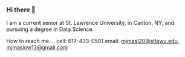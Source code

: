 ### Hi there 👋

I am a current senior at St. Lawrence University, in Canton, NY, and pursuing a degree in Data Science.

How to reach me.... cell: 617-433-0501
                    email: mjmasl20@stlawu.edu, mjmaslow13@gmail.com
<!--
**mjmasl01/mjmasl01** is a ✨ _special_ ✨ repository because its `README.md` (this file) appears on your GitHub profile.

Here are some ideas to get you started:

- 🔭 I’m currently working on ...
- 🌱 I’m currently learning ...
- 👯 I’m looking to collaborate on ...
- 🤔 I’m looking for help with ...
- 💬 Ask me about ...
- 
- 😄 Pronouns: ...
- ⚡ Fun fact: ...
-->
